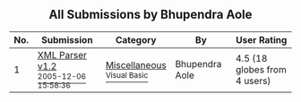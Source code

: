 ﻿<div align="center">

## All Submissions by Bhupendra Aole

</div>

No.  | Submission | Category | By   | User Rating
---- | ---------- | -------- | ---- | -----------
1 | [XML Parser v1\.2<br /><sup>2005-12-06 15:58:36</sup>](https://github.com/Planet-Source-Code/bhupendra-aole-xml-parser-v1-2__1-63444) | [Miscellaneous<br /><sup>Visual Basic</sup>](../ByCategory/miscellaneous__1-1.md) | Bhupendra Aole | 4.5 (18 globes from 4 users)
